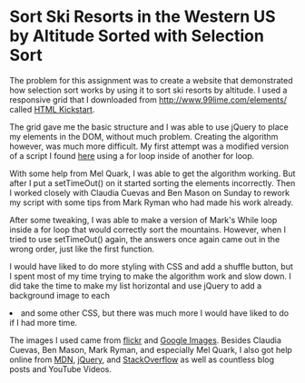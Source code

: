 # Sort Ski Resorts in the Western US by Altitude Sorted with Selection Sort

The problem for this assignment was to create a website that demonstrated how selection sort works by using it to sort ski resorts by altitude. I used a responsive grid that I downloaded from http://www.99lime.com/elements/ called [HTML Kickstart](http://www.99lime.com/elements/).

The grid gave me the basic structure and I was able to use jQuery to place my elements in the DOM, without much problem. Creating the algorithm however, was much more difficult. My first attempt was a modified version of a script I found [here](http://www.nczonline.net/blog/2009/09/08/computer-science-in-javascript-selection-sort/) using a for loop inside of another for loop.

With some help from Mel Quark, I was able to get the algorithm working. But after I put a setTimeOut() on it started sorting the elements incorrectly. Then I worked closely with Claudia Cuevas and Ben Mason on Sunday to rework my script with some tips from Mark Ryman who had made his work already.

After some tweaking, I was able to make a version of Mark's While loop inside a for loop that would correctly sort the mountains. However, when I tried to use setTimeOut() again, the answers once again came out in the wrong order, just like the first function.

I would have liked to do more styling with CSS and add a shuffle button, but I spent most of my time trying to make the algorithm work and slow down. I did take the time to make my list horizontal and use jQuery to add a background image to each <li> and some other CSS,  but there was much more I would have liked to do if I had more time.

The images I used came from [flickr](https://www.flickr.com/photos/edsuom/) and [Google Images](https://www.google.com/imghp?hl=en&tab=wi&ei=l_zFVPjsK8PzoAS88YFo&ved=0CAQQqi4oAg). Besides Claudia Cuevas, Ben Mason, Mark Ryman, and especially Mel Quark, I also got help online from [MDN](https://developer.mozilla.org/en-US/), [jQuery](http://api.jquery.com/), and [StackOverflow](http://stackoverflow.com/) as well as countless blog posts and YouTube Videos.
